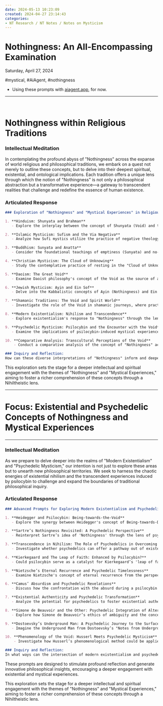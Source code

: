 ```yaml
---
date: 2024-05-13 10:23:09
created: 2024-04-27 23:14:43
categories:
- NT Research / NT Notes / Notes on Mysticism
---
```


# Nothingness: An All-Encompassing Examination

Saturday, April 27, 2024

#mystical, #AiAgent, #nothingness

- Using these prompts with [aiagent.app](https://aiagent.app "https://aiagent.app"), for now.

* * *

<br>

# Nothingness within Religious Traditions

### Intellectual Meditation

In contemplating the profound abyss of "Nothingness" across the expanse of world religious and philosophical traditions, we embark on a quest not merely to outline these concepts, but to delve into their deepest spiritual, existential, and ontological implications. Each tradition offers a unique lens through which the notion of "Nothingness" is not only a philosophical abstraction but a transformative experience—a gateway to transcendent realities that challenge and redefine the essence of human existence.

### Articulated Response

```markdown
### Exploration of "Nothingness" and "Mystical Experiences" in Religious Traditions:

1. **Hinduism: Shunyata and Brahman**
   - Explore the interplay between the concept of Shunyata (Void) and the realization of Brahman as a non-dual consciousness in Advaita Vedanta. Investigate how this perception of "Nothingness" dissolves the ego and unifies the self with the infinite.

2. **Islamic Mysticism: Sufism and the Via Negativa**
   - Analyze how Sufi mystics utilize the practice of negative theology to approach the ineffable qualities of Allah. Examine the mystical journey through the states of annihilation (fana) and subsistence (baqa) in relation to divine "Nothingness."

3. **Buddhism: Sunyata and Anatta**
   - Consider the foundational teachings of emptiness (Sunyata) and no-self (Anatta) in Mahayana Buddhism. Discuss how the realization of "Nothingness" is crucial for liberation from suffering and the cycle of rebirth.

4. **Christian Mysticism: The Cloud of Unknowing**
   - Study the contemplative practice of resting in the "Cloud of Unknowing," where God is experienced beyond the reach of intellect through the embrace of divine darkness or "Nothingness."

5. **Daoism: The Great Void**
   - Examine Daoist philosophy's concept of the Void as the source of all things and the ultimate reality. Explore how the principle of Wu Wei (non-action) reflects an existential alignment with the "Nothingness" that pervades existence.

6. **Jewish Mysticism: Ayin and Ein Sof**
   - Delve into the Kabbalistic concepts of Ayin (Nothingness) and Ein Sof (Infinite), analyzing how mystical practices lead to encounters with the divine absence, which is simultaneously a full presence.

7. **Shamanic Traditions: The Void and Spirit World**
   - Investigate the role of the Void in shamanic journeys, where practitioners navigate non-ordinary realities that are richly connected to the "Nothingness" as a place of healing and revelation.

8. **Modern Existentialism: Nihilism and Transcendence**
   - Explore existentialism's response to "Nothingness" through the lenses of philosophers like Jean-Paul Sartre and Martin Heidegger. Discuss how "Nothingness" relates to existential freedom and angst.

9. **Psychedelic Mysticism: Psilocybin and the Encounter with the Void**
   - Examine the implications of psilocybin-induced mystical experiences and their potential to confront the "Nothingness," leading to profound existential and spiritual revelations.

10. **Comparative Analysis: Transcultural Perceptions of the Void**
    - Conduct a comparative analysis of the concept of "Nothingness" across various cultures and religions, identifying commonalities and differences in understanding and experience.

### Inquiry and Reflection:
How can these diverse interpretations of "Nothingness" inform and deepen our understanding of Nihiltheism's central tenets, especially concerning the dissolution of ego and the realization of a transcendent reality?
```

This exploration sets the stage for a deeper intellectual and spiritual engagement with the themes of "Nothingness" and "Mystical Experiences," aiming to foster a richer comprehension of these concepts through a Nihiltheistic lens.

  

* * *

# Focus: Existential and Psychedelic Concepts of Nothingness and Mystical Experiences

### 

* * *

### Intellectual Meditation

As we prepare to delve deeper into the realms of "Modern Existentialism" and "Psychedelic Mysticism," our intention is not just to explore these areas but to unearth new philosophical territories. We seek to harness the chaotic energies of existential nihilism and the transcendent experiences induced by psilocybin to challenge and expand the boundaries of traditional philosophical inquiry.

  

### Articulated Response

```markdown
### Advanced Prompts for Exploring Modern Existentialism and Psychedelic Mysticism:

1. **Heidegger and Psilocybin: Being-towards-the-Void**
   - Explore the synergy between Heidegger's concept of Being-towards-Death and psilocybin experiences of ego dissolution. How might these encounters influence our understanding of authenticity and being?

2. **Sartre’s Nothingness Revisited: A Psychedelic Perspective**
   - Reinterpret Sartre’s idea of 'Nothingness' through the lens of psychedelic experiences. Consider how psilocybin might alter the existential condition of 'being-for-itself' and 'being-in-itself'.

3. **Transcendence in Nihilism: The Role of Psychedelics in Overcoming Existential Despair**
   - Investigate whether psychedelics can offer a pathway out of existential nihilism by providing a direct experience of the transcendent or ineffable, potentially redefining the nihilist's relationship with meaning.

4. **Kierkegaard and The Leap of Faith: Enhanced by Psilocybin?**
   - Could psilocybin serve as a catalyst for Kierkegaard’s 'leap of faith' in an existential context? Analyze how psychedelic experiences might facilitate a profound existential commitment in the face of absurdity.

5. **Nietzsche’s Eternal Recurrence and Psychedelic Timelessness**
   - Examine Nietzsche's concept of eternal recurrence from the perspective of the timeless state often reported during psychedelic experiences. How could this influence the existential imperative to live one's life as a work of art?

6. **Camus’ Absurdism and Psychedelic Revelations**
   - Discuss how the confrontation with the absurd during a psilocybin experience might validate or challenge Camus' philosophy of embracing life in spite of its inherent meaninglessness.

7. **Existential Authenticity and Psychedelic Transformation**
   - Analyze the potential for psychedelics to foster existential authenticity. Can the dissolution of ego and confrontation with the void lead to a more authentic mode of existence?

8. **Simone de Beauvoir and the Other: Psychedelic Integration of Alterity**
   - Explore how Simone de Beauvoir’s ethics of ambiguity and the concept of the 'Other' might be transformed through the ego-transcending experiences facilitated by psilocybin.

9. **Dostoevsky’s Underground Man: A Psychedelic Journey to the Surface**
   - Imagine the Underground Man from Dostoevsky’s "Notes from Underground" undergoing a psilocybin experience. How might this alter his cynical worldview and his relationship with freedom and spite?

10. **Phenomenology of the Void: Husserl Meets Psychedelic Mysticism**
    - Investigate how Husserl’s phenomenological method could be applied to analyze the subjective experiences of encountering the void during a psilocybin journey. What insights might this reveal about consciousness and the structure of experience?

### Inquiry and Reflection:
In what ways can the intersection of modern existentialism and psychedelic mysticism lead to novel philosophical insights, particularly regarding the nature of self, freedom, and the search for meaning in a seemingly indifferent universe?
```

These prompts are designed to stimulate profound reflection and generate innovative philosophical insights, encouraging a deeper engagement with existential and mystical experiences.

  

This exploration sets the stage for a deeper intellectual and spiritual engagement with the themes of "Nothingness" and "Mystical Experiences," aiming to foster a richer comprehension of these concepts through a Nihiltheistic lens.